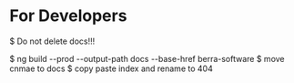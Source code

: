 # For Developers


$ Do not delete docs!!!

$ ng build --prod --output-path docs --base-href berra-software
$ move cnmae to docs
$ copy paste index and rename to 404